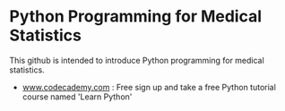 # Python Programming for Medical Statistics

This github is intended to introduce Python programming for medical statistics.

 - www.codecademy.com : Free sign up and take a free Python tutorial course named 'Learn Python'

